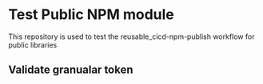 # Test Public NPM module

This repository is used to test the reusable_cicd-npm-publish workflow for public libraries


## Validate granualar token
